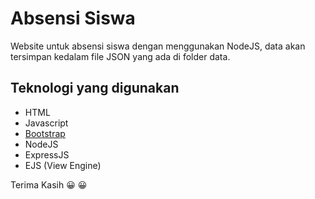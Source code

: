 # Absensi Siswa

Website untuk absensi siswa dengan menggunakan NodeJS, data akan tersimpan kedalam file JSON yang ada di folder data.

## Teknologi yang digunakan

- HTML
- Javascript
- [Bootstrap]
- NodeJS
- ExpressJS
- EJS (View Engine)

Terima Kasih :grinning: :grinning:

[bootstrap]: https://getbootstrap.com/
